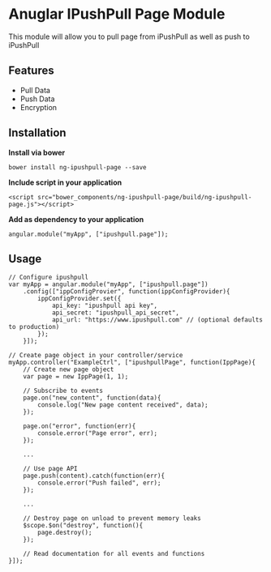 # Anuglar IPushPull Page Module

This module will allow you to pull page from iPushPull as well as push to iPushPull

## Features
* Pull Data
* Push Data
* Encryption

## Installation
**Install via bower**
```
bower install ng-ipushpull-page --save
```

**Include script in your application**
```
<script src="bower_components/ng-ipushpull-page/build/ng-ipushpull-page.js"></script>
```

**Add as dependency to your application**
```
angular.module("myApp", ["ipushpull.page"]);
```

## Usage
```
// Configure ipushpull
var myApp = angular.module("myApp", ["ipushpull.page"])
    .config(["ippConfigProvier", function(ippConfigProvider){
        ippConfigProvider.set({
            api_key: "ipushpull api key",
            api_secret: "ipushpull_api_secret",
            api_url: "https://www.ipushpull.com" // (optional defaults to production)        
        });
    }]);
    
// Create page object in your controller/service
myApp.controller("ExampleCtrl", ["ipushpullPage", function(IppPage){
    // Create new page object
    var page = new IppPage(1, 1);
    
    // Subscribe to events
    page.on("new_content", function(data){
        console.log("New page content received", data);
    });
    
    page.on("error", function(err){
        console.error("Page error", err);
    });
    
    ...
    
    // Use page API
    page.push(content).catch(function(err){
        console.error("Push failed", err);
    });
    
    ...
    
    // Destroy page on unload to prevent memory leaks
    $scope.$on("destroy", function(){
        page.destroy();
    }); 
    
    // Read documentation for all events and functions
}]);
```